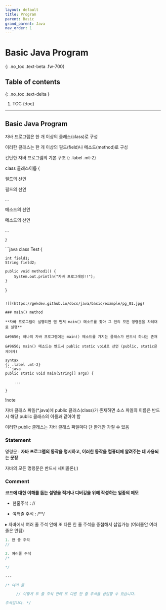 ```yaml
---
layout: default
title: Program
parent: Basic
grand_parent: Java
nav_order: 1
---
```


# Basic Java Program
{: .no_toc .text-beta .fw-700}

## Table of contents
{: .no_toc .text-delta }

1. TOC
{:toc}

---

## Basic Java Program

자바 프로그램은 한 개 이상의 클래스(class)로 구성

이러한 클래스는 한 개 이상의 필드(field)나 메소드(method)로 구성

간단한 자바 프로그램의 기본 구조
{: .label .mt-2}
<div class="code-example" markdown="1">
class 클래스이름 {

필드의 선언

필드의 선언

...

메소드의 선언

메소드의 선언

...

}
</div>
```java
class Test {

    int field1;
    String field2;

    public void method1() {
        System.out.println("자바 프로그래밍!!");
    }

}
```

![](https://gekdev.github.io/docs/java/basic/example/pg_01.jpg)

### main() method

**자바 프로그램이 실행되면 맨 먼저 main() 메소드를 찾아 그 안의 모든 명령문을 차례대로 실행**

&#9656; 하나의 자바 프로그램에는 main() 메소드를 가지는 클래스가 반드시 하나는 존재

&#9656; main() 메소드는 반드시 public static void로 선언 (public, static은 제어자)

syntax
{: .label .mt-2}
```java
public static void main(String[] args) {

    ...

}
```

!note
<div class="code-example" markdown="1">
자바 클래스 파일(*.java)에 public 클래스(class)가 존재하면 소스 파일의 이름은 반드시 해당 public 클래스의 이름과 같아야 함

이러한 public 클래스는 자바 클래스 파일마다 단 한개만 가질 수 있음
</div>

### Statement

명령문 : **자바 프로그램의 동작을 명시하고, 이러한 동작을 컴퓨터에 알려주는 데 사용되는 문장**

자바의 모든 명령문은 반드시 세미콜론(;)

### Comment

**코드에 대한 이해를 돕는 설명을 적거나 디버깅을 위해 작성하는 일종의 메모**

* 한줄주석 : //

* 여러줄 주석 : /**/

&#9656; 자바에서 여러 줄 주석 안에 또 다른 한 줄 주석을 중첩해서 삽입가능 (여러줄안 여러줄은 안됨)

```java
1. 한 줄 주석
//

2. 여러줄 주석 
/* 

*/

---

/* 여러 줄

     // 이렇게 두 줄 주석 안에 또 다른 한 줄 주석을 삽입할 수 있습니다.

주석입니다. */
```

